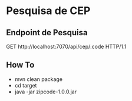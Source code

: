 # Pesquisa de CEP

## Endpoint de Pesquisa
GET http://localhost:7070/api/cep/:code HTTP/1.1

## How To
* mvn clean package
* cd target
* java -jar zipcode-1.0.0.jar